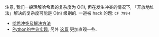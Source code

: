
注意, 我们一般理解哈希表的复杂度为 O(1), 但在发生冲突的情况下, 「开放地址法」解决的复杂度可能是 O(n) 级别的. 一道被 hack 的题: `CF 799H`

- [哈希冲突及解决方法](https://blog.csdn.net/qq_41963107/article/details/107849048)
- [Python的字典实现](https://harveyqing.gitbooks.io/python-read-and-write/content/python_advance/python_dict_implementation.html), 另外 [这篇](https://zhuanlan.zhihu.com/p/74003719) 更加直观一些.

